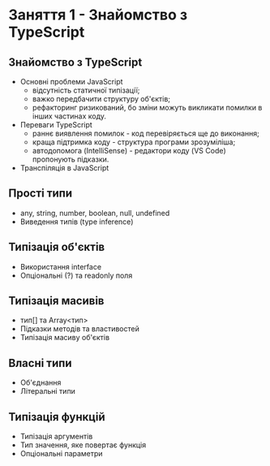 # Заняття 1 - Знайомство з TypeScript

## Знайомство з TypeScript

- Основні проблеми JavaScript
  - відсутність статичної типізації;
  - важко передбачити структуру об'єктів;
  - рефакторинг ризикований, бо зміни можуть викликати помилки в інших частинах
    коду.
- Переваги TypeScript
  - раннє виявлення помилок - код перевіряється ще до виконання;
  - краща підтримка коду - структура програми зрозуміліша;
  - автодопомога (IntelliSense) - редактори коду (VS Code) пропонують підказки.
- Транспіляція в JavaScript

## Прості типи

- any, string, number, boolean, null, undefined
- Виведення типів (type inference)

## Типізація об'єктів

- Використання interface
- Опціональні (?) та readonly поля

## Типізація масивів

- тип[] та Array<тип>
- Підказки методів та властивостей
- Типізація масиву об'єктів

## Власні типи

- Об'єднання
- Літеральні типи

## Типізація функцій

- Типізація аргументів
- Тип значення, яке повертає функція
- Опціональні параметри
